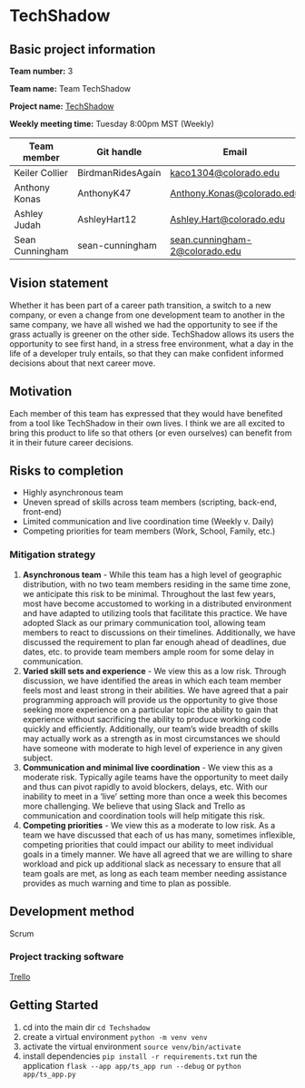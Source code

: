 # TechShadow

## Basic project information
**Team number:**
3

**Team name:**
Team TechShadow

**Project name:**
[TechShadow](https://techshadow.onrender.com)

**Weekly meeting time:** Tuesday 8:00pm MST (Weekly)

|   Team member   |   Git handle  |   Email   |
|   --------    | ------- | --- |
|   Keiler Collier  |   BirdmanRidesAgain	|   kaco1304@colorado.edu   |
|   Anthony Konas   |   AnthonyK47	|   Anthony.Konas@colorado.edu  |
|   Ashley Judah    |   AshleyHart12	|   Ashley.Hart@colorado.edu  |
|   Sean Cunningham |   sean-cunningham |   sean.cunningham-2@colorado.edu  |

## Vision statement
Whether it has been part of a career path transition, a switch to a new company, or even a change from one development team to another in the same company, we have all wished we had the opportunity to see if the grass actually is greener on the other side. TechShadow allows its users the opportunity to see first hand, in a stress free environment, what a day in the life of a developer truly entails, so that they can make confident informed decisions about that next career move.

## Motivation
Each member of this team has expressed that they would have benefited from a tool like TechShadow in their own lives. I think we are all excited to bring this product to life so that others (or even ourselves) can benefit from it in their future career decisions.

## Risks to completion

- Highly asynchronous team
- Uneven spread of skills across team members (scripting, back-end, front-end)
- Limited communication and live coordination time (Weekly v. Daily)
- Competing priorities for team members (Work, School, Family, etc.)

### Mitigation strategy
1.  **Asynchronous team** - While this team has a high level of geographic distribution, with no two team members residing in the same time zone, we anticipate this risk to be minimal. Throughout the last few years, most have become accustomed to working in a distributed environment and have adapted to utilizing tools that facilitate this practice. We have adopted Slack as our primary communication tool, allowing team members to react to discussions on their timelines. Additionally, we have discussed the requirement to plan far enough ahead of deadlines, due dates, etc. to provide team members ample room for some delay in communication.
2.  **Varied skill sets and experience** - We view this as a low risk. Through discussion, we have identified the areas in which each team member feels most and least strong in their abilities. We have agreed that a pair programming approach will provide us the opportunity to give those seeking more experience on a particular topic the ability to gain that experience without sacrificing the ability to produce working code quickly and efficiently. Additionally, our team’s wide breadth of skills may actually work as a strength as in most circumstances we should have someone with moderate to high level of experience in any given subject.
3.  **Communication and minimal live coordination** - We view this as a moderate risk. Typically agile teams have the opportunity to meet daily and thus can pivot rapidly to avoid blockers, delays, etc. With our inability to meet in a ‘live’ setting more than once a week this becomes more challenging. We believe that using Slack and Trello as communication and coordination tools will help mitigate this risk. 
4.  **Competing priorities** - We view this as a moderate to low risk. As a team we have discussed that each of us has many, sometimes inflexible, competing priorities that could impact our ability to meet individual goals in a timely manner. We have all agreed that we are willing to share workload and pick up additional slack as necessary to ensure that all team goals are met, as long as each team member needing assistance provides as much warning and time to plan as possible.

## Development method
Scrum

### Project tracking software
[Trello](https://trello.com/b/UC5UqRxS/techshadow)

## Getting Started
1. cd into the main dir `cd Techshadow`
2. create a virtual environment `python -m venv venv`
3. activate the virtual environment `source venv/bin/activate`
4. install dependencies `pip install -r requirements.txt`
run the application `flask --app app/ts_app run --debug` or `python app/ts_app.py`
